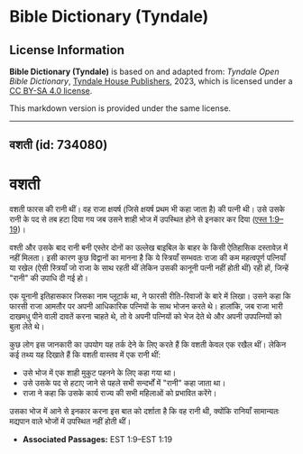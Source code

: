 # Bible Dictionary (Tyndale)

## License Information

**Bible Dictionary (Tyndale)** is based on and adapted from: _Tyndale Open Bible Dictionary_, [Tyndale House Publishers](https://tyndaleopenresources.com/), 2023, which is licensed under a [CC BY-SA 4.0 license](https://creativecommons.org/licenses/by-sa/4.0/legalcode.en).

This markdown version is provided under the same license.



--------------------------------

## वशती (id: 734080)

वशती
====

वशती फारस की रानी थीं। वह राजा क्षयर्ष (जिसे क्षयर्ष प्रथम भी कहा जाता है) की पत्नी थी। उसे उसके रानी के पद से तब हटा दिया गय जब उसने शाही भोज में उपस्थित होने से इनकार कर दिया ([एस्त 1:9–19](https://ref.ly/Esth1:9-Esth1:19))।

वश्ती और उसके बाद रानी बनी एस्तेर दोनों का उल्लेख बाइबिल के बाहर के किसी ऐतिहासिक दस्तावेज़ में नहीं मिलता। इसी कारण कुछ विद्वानों का मानना है कि ये स्त्रियाँ सम्भवतः राजा की कम महत्वपूर्ण पत्नियाँ या रखेल (ऐसी स्त्रियाँ जो राजा के साथ रहती थीं लेकिन उसकी कानूनी पत्नी नहीं होती थीं) रही हों, जिन्हें "रानी" की उपाधि दी गई हो।

एक यूनानी इतिहासकार जिसका नाम प्लूटार्क था, ने फारसी रीति\-रिवाजों के बारे में लिखा। उसने कहा कि फारसी राजा आमतौर पर अपनी आधिकारिक पत्नियों के साथ भोजन करते थे। हालांकि, जब राजा भारी दाखमधु पीने वाली दावतें करना चाहते थे, तो वे अपनी पत्नियों को भेज देते थे और अपनी उपपत्नियों को बुला लेते थे।

कुछ लोग इस जानकारी का उपयोग यह तर्क देने के लिए करते हैं कि वशती केवल एक रखैल थीं। लेकिन कई तथ्य यह दिखाते हैं कि वशती वास्तव में एक रानी थीं:

* उसे भोज में एक शाही मुकुट पहनने के लिए कहा गया था।
* उसे उसके पद से हटाए जाने से पहले सभी सन्दर्भों में "रानी" कहा जाता था।
* राजा ने कहा कि उसके कार्य राज्य की सभी महिलाओं को प्रभावित करेंगे।

उसका भोज में आने से इनकार करना इस बात को दर्शाता है कि वह रानी थी, क्योंकि रानियाँ सामान्यतः मद्यपान वाले भोजों में उपस्थित नहीं होती थीं।

* **Associated Passages:** EST 1:9–EST 1:19

